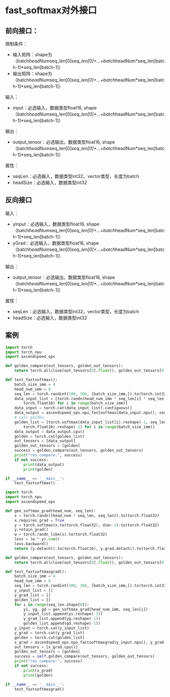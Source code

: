 # fast_softmax对外接口
## 前向接口：
限制条件：
- 输入矩阵：shape为（batch*headNum*seq_len[0]*seq_len[0]+...+batch*headNum*seq_len[batch-1]*seq_len[batch-1]）
- 输出矩阵：shape为（batch*headNum*seq_len[0]*seq_len[0]+...+batch*headNum*seq_len[batch-1]*seq_len[batch-1]）

输入：
- input：必选输入，数据类型float16, shape（batch*headNum*seq_len[0]*seq_len[0]+...+batch*headNum*seq_len[batch-1]*seq_len[batch-1]）

输出：
- output_tensor：必选输出，数据类型float16, shape（batch*headNum*seq_len[0]*seq_len[0]+...+batch*headNum*seq_len[batch-1]*seq_len[batch-1]）

属性：
- seqLen：必选输入，数据类型int32，vector类型，长度为batch
- headSize：必选输入，数据类型int32

## 反向接口
输入：
- yInput：必选输入，数据类型float16, shape（batch*headNum*seq_len[0]*seq_len[0]+...+batch*headNum*seq_len[batch-1]*seq_len[batch-1]）
- yGrad：必选输入，数据类型float16, shape（batch*headNum*seq_len[0]*seq_len[0]+...+batch*headNum*seq_len[batch-1]*seq_len[batch-1]）

输出：
- output_tensor：必选输出，数据类型float16, shape（batch*headNum*seq_len[0]*seq_len[0]+...+batch*headNum*seq_len[batch-1]*seq_len[batch-1]）

属性：
- seqLen：必选输入，数据类型int32，vector类型，长度为batch
- headSize：必选输入，数据类型int32

## 案例
```python 正向接口案例
import torch
import torch_npu
import ascendspeed_ops

def golden_compare(out_tensors, golden_out_tensors):
    return torch.allclose(out_tensors[0].float(), golden_out_tensors[0].float(), rtol=0.001, atol=0.001)

def test_fastsoftmax():
    batch_size_imm = 4
    head_num_imm = 8
    seq_len = torch.randint(100, 300, [batch_size_imm,]).to(torch.int32)
    data_input_list = [torch.randn(head_num_imm * seq_len[i] * seq_len[i]).to(
        torch.float16) for i in range(batch_size_imm)]
    data_input = torch.cat(data_input_list).contiguous()
    data_output = ascendspeed_ops.npu_fastsoftmax(data_input.npu(), seq_len.tolist(), head_num_imm)
    # calc golden
    golden_list = [torch.softmax(data_input_list[i].reshape(-1, seq_len[i]).to(torch.float32), dim=-1).to(
        torch.float16).reshape(-1) for i in range(batch_size_imm)]
    data_output = data_output.cpu()
    golden = torch.cat(golden_list)
    out_tensors = [data_output]
    golden_out_tensors = [golden]
    success = golden_compare(out_tensors, golden_out_tensors)
    print("res_compare:", success)
    if not success:
        print(data_output)
        print(golden)

if __name__ == '__main__':
    test_fastsoftmax()

```
```python 反向接口案例
import torch
import torch_npu
import ascendspeed_ops

def gen_softmax_grad(head_num, seq_len):
    x = torch.randn([head_num * seq_len, seq_len]).to(torch.float32)
    x.requires_grad = True
    y = torch.softmax(x.to(torch.float32), dim=-1).to(torch.float32)
    y.retain_grad()
    w = torch.randn_like(x).to(torch.float32)
    loss = (w * y).sum()
    loss.backward()
    return (y.detach().to(torch.float16), y.grad.detach().to(torch.float16), x.grad.detach().to(torch.float16))

def golden_compare(out_tensors, golden_out_tensors):
    return torch.allclose(out_tensors[0].float(), golden_out_tensors[0].float(), rtol=0.001, atol=0.001)

def test_fastsoftmaxgrad():
    batch_size_imm = 4
    head_num_imm = 8
    seq_len = torch.randint(100, 300, [batch_size_imm,]).to(torch.int32)
    y_input_list = []
    y_grad_list = []
    golden_list = []
    for i in range(seq_len.shape[0]):
        yi, yg, gd = gen_softmax_grad(head_num_imm, seq_len[i])
        y_input_list.append(yi.reshape(-1))
        y_grad_list.append(yg.reshape(-1))
        golden_list.append(gd.reshape(-1))
    y_input = torch.cat(y_input_list)
    y_grad = torch.cat(y_grad_list)
    golden = torch.cat(golden_list)
    x_grad = ascendspeed_ops.npu_fastsoftmaxgrad(y_input.npu(), y_grad.npu(), seq_len.tolist(), head_num_imm)
    out_tensors = [x_grad.cpu()]
    golden_out_tensors = [golden]
    success = self.golden_compare(out_tensors, golden_out_tensors)
    print("res_compare:", success)
    if not success:
        print(x_grad)
        print(golden)

if __name__ == '__main__':
    test_fastsoftmaxgrad()
```
